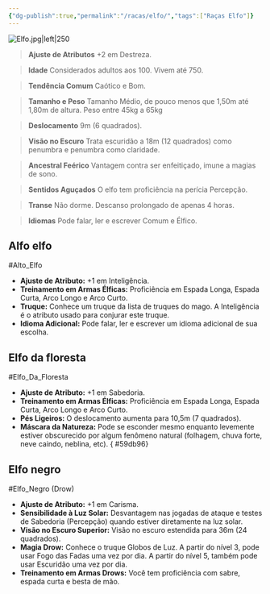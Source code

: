 ```yaml
---
{"dg-publish":true,"permalink":"/racas/elfo/","tags":["Raças Elfo"]}
---
```



![Elfo.jpg|left|250](/img/user/Arquivos/Elfo.jpg)

> **Ajuste de Atributos**
> +2 em Destreza.  

> **Idade**
> Considerados adultos aos 100. Vivem até 750.  

> **Tendência Comum**
> Caótico e Bom.

> **Tamanho e Peso**
> Tamanho Médio, de pouco menos que 1,50m até 1,80m de altura. Peso entre 45kg a 65kg 

> **Deslocamento** 
> 9m (6 quadrados).

> **Visão no Escuro**
> Trata escuridão a 18m (12 quadrados) como penumbra e penumbra como claridade.  

> **Ancestral Feérico**
> Vantagem contra ser enfeitiçado, imune a magias de sono.  

> **Sentidos Aguçados**
> O elfo tem proficiência na perícia Percepção.  

> **Transe** 
> Não dorme. Descanso prolongado de apenas 4 horas.  

> **Idiomas**
> Pode falar, ler e escrever Comum e Élfico.

## Alfo elfo
#Alto_Elfo
- **Ajuste de Atributo:** +1 em Inteligência.  
- **Treinamento em Armas Élficas:** Proficiência em Espada Longa, Espada Curta, Arco Longo e Arco Curto.  
- **Truque:** Conhece um truque da lista de truques do mago. A Inteligência é o atributo usado para conjurar este truque.  
- **Idioma Adicional:** Pode falar, ler e escrever um idioma adicional de sua escolha.

## Elfo da floresta
#Elfo_Da_Floresta
- **Ajuste de Atributo:** +1 em Sabedoria.  
- **Treinamento em Armas Élficas:** Proficiência em Espada Longa, Espada Curta, Arco Longo e Arco Curto.  
- **Pés Ligeiros:** O deslocamento aumenta para 10,5m (7 quadrados).  
- **Máscara da Natureza:** Pode se esconder mesmo enquanto levemente estiver obscurecido por algum fenômeno natural (folhagem, chuva forte, neve caindo, neblina, etc).
{ #59db96}


## Elfo negro
#Elfo_Negro (Drow)
- **Ajuste de Atributo:** +1 em Carisma.  
- **Sensibilidade à Luz Solar:** Desvantagem nas jogadas de ataque e testes de Sabedoria (Percepção) quando estiver diretamente na luz solar.  
- **Visão no Escuro Superior:** Visão no escuro estendida para 36m (24 quadrados).  
- **Magia Drow:** Conhece o truque Globos de Luz. A partir do nível 3, pode usar Fogo das Fadas uma vez por dia. A partir do nível 5, também pode usar Escuridão uma vez por dia.  
- **Treinamento em Armas Drows:** Você tem proficiência com sabre, espada curta e besta de mão.
